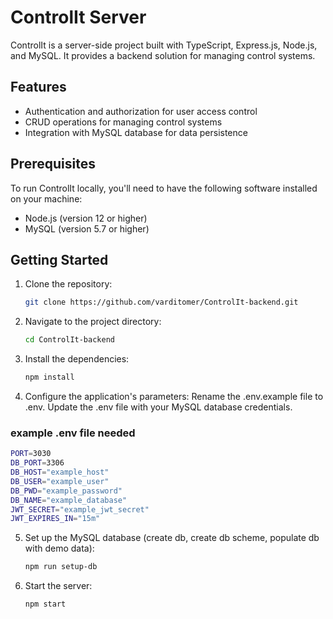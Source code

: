 # ControlIt Server

ControlIt is a server-side project built with TypeScript, Express.js, Node.js, and MySQL. It provides a backend solution for managing control systems.

## Features

- Authentication and authorization for user access control
- CRUD operations for managing control systems
- Integration with MySQL database for data persistence

## Prerequisites

To run ControlIt locally, you'll need to have the following software installed on your machine:

- Node.js (version 12 or higher)
- MySQL (version 5.7 or higher)

## Getting Started

1. Clone the repository:
   ```bash
   git clone https://github.com/varditomer/ControlIt-backend.git
   ```

2. Navigate to the project directory:
   ```bash
   cd ControlIt-backend
   ```

3. Install the dependencies:
   ```bash
   npm install
   ```

4. Configure the application's parameters:
  Rename the .env.example file to .env.
  Update the .env file with your MySQL database credentials.
### example .env file needed
   ```bash
  PORT=3030
  DB_PORT=3306
  DB_HOST="example_host"
  DB_USER="example_user"
  DB_PWD="example_password"
  DB_NAME="example_database"
  JWT_SECRET="example_jwt_secret"
  JWT_EXPIRES_IN="15m"
   ```

5. Set up the MySQL database (create db, create db scheme, populate db with demo data):
   ```bash
   npm run setup-db
   ```  

6. Start the server:
   ```bash
   npm start
   ```
